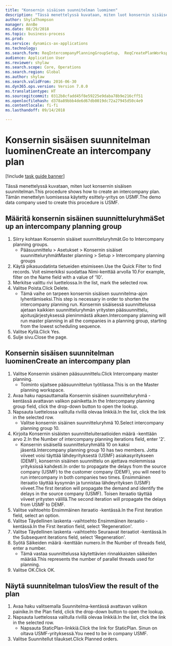 ```yaml
--- 
title: "Konsernin sisäisen suunnitelman luominen"
description: "Tässä menettelyssä kuvataan, miten luot konsernin sisäisen suunnitelman."
author: ShylaThompson
manager: AnnBe
ms.date: 08/29/2018
ms.topic: business-process
ms.prod: 
ms.service: dynamics-ax-applications
ms.technology: 
ms.search.form: ReqIntercompanyPlanningGroupSetup,  ReqCreatePlanWorkspace
audience: Application User
ms.reviewer: shylaw
ms.search.scope: Core, Operations
ms.search.region: Global
ms.author: shylaw
ms.search.validFrom: 2016-06-30
ms.dyn365.ops.version: Version 7.0.0
ms.translationtype: HT
ms.sourcegitcommit: 0312b8cfadd45f8e59225e9daba78b9e216cff51
ms.openlocfilehash: d378a89bbb4de6d67db0019dc72a27945d50c4e9
ms.contentlocale: fi-fi
ms.lasthandoff: 09/14/2018

---
```

# <a name="create-an-intercompany-plan"></a><span data-ttu-id="47bad-103">Konsernin sisäisen suunnitelman luominen</span><span class="sxs-lookup"><span data-stu-id="47bad-103">Create an intercompany plan</span></span>

[!include [task guide banner](../../includes/task-guide-banner.md)]

<span data-ttu-id="47bad-104">Tässä menettelyssä kuvataan, miten luot konsernin sisäisen suunnitelman.</span><span class="sxs-lookup"><span data-stu-id="47bad-104">This procedure shows how to create an intercompany plan.</span></span> <span data-ttu-id="47bad-105">Tämän menettelyn luomisessa käytetty esittely-yritys on USMF.</span><span class="sxs-lookup"><span data-stu-id="47bad-105">The demo data company used to create this procedure is USMF.</span></span>


## <a name="set-up-an-intercompany-planning-group"></a><span data-ttu-id="47bad-106">Määritä konsernin sisäinen suunnitteluryhmä</span><span class="sxs-lookup"><span data-stu-id="47bad-106">Set up an intercompany planning group</span></span> 
1. <span data-ttu-id="47bad-107">Siirry kohtaan Konsernin sisäiset suunnitteluryhmät.</span><span class="sxs-lookup"><span data-stu-id="47bad-107">Go to Intercompany planning groups.</span></span>
    * <span data-ttu-id="47bad-108">Pääsuunnittelu > Asetukset > Konsernin sisäiset suunnitteluryhmät</span><span class="sxs-lookup"><span data-stu-id="47bad-108">Master planning > Setup > Intercompany planning groups</span></span>  
2. <span data-ttu-id="47bad-109">Käytä pikasuodatinta tietueiden etsimiseen.</span><span class="sxs-lookup"><span data-stu-id="47bad-109">Use the Quick Filter to find records.</span></span> <span data-ttu-id="47bad-110">Voit esimerkiksi suodattaa Nimi-kenttää arvolla 10.</span><span class="sxs-lookup"><span data-stu-id="47bad-110">For example, filter on the Name field with a value of '10'.</span></span>
3. <span data-ttu-id="47bad-111">Merkitse valittu rivi luettelossa.</span><span class="sxs-lookup"><span data-stu-id="47bad-111">In the list, mark the selected row.</span></span>
4. <span data-ttu-id="47bad-112">Valitse Poista.</span><span class="sxs-lookup"><span data-stu-id="47bad-112">Click Delete.</span></span>
    * <span data-ttu-id="47bad-113">Tämä vaihe on tarpeen konsernin sisäisen suunnitelma-ajon lyhentämiseksi.</span><span class="sxs-lookup"><span data-stu-id="47bad-113">This step is necessary in order to shorten the intercompany planning run.</span></span>   <span data-ttu-id="47bad-114">Konsernin sisäisessä suunnittelussa ajetaan kaikkien suunnitteluryhmän yritysten pääsuunnittelu, ajoitusjärjestyksessä pienimmästä alkaen.</span><span class="sxs-lookup"><span data-stu-id="47bad-114">Intercompany planning will run master planning in all the companies in a planning group, starting from the lowest scheduling sequence.</span></span>  
5. <span data-ttu-id="47bad-115">Valitse Kyllä.</span><span class="sxs-lookup"><span data-stu-id="47bad-115">Click Yes.</span></span>
6. <span data-ttu-id="47bad-116">Sulje sivu.</span><span class="sxs-lookup"><span data-stu-id="47bad-116">Close the page.</span></span>

## <a name="create-an-intercompany-plan"></a><span data-ttu-id="47bad-117">Konsernin sisäisen suunnitelman luominen</span><span class="sxs-lookup"><span data-stu-id="47bad-117">Create an intercompany plan</span></span>
1. <span data-ttu-id="47bad-118">Valitse Konsernin sisäinen pääsuunnittelu.</span><span class="sxs-lookup"><span data-stu-id="47bad-118">Click Intercompany master planning.</span></span>
    * <span data-ttu-id="47bad-119">Toiminto sijaitsee pääsuunnittelun työtilassa.</span><span class="sxs-lookup"><span data-stu-id="47bad-119">This is on the Master planning workspace.</span></span>  
2. <span data-ttu-id="47bad-120">Avaa haku napsauttamalla Konsernin sisäinen suunnitteluryhmä -kentässä avattavan valikon painiketta.</span><span class="sxs-lookup"><span data-stu-id="47bad-120">In the Intercompany planning group field, click the drop-down button to open the lookup.</span></span>
3. <span data-ttu-id="47bad-121">Napsauta luettelossa valitulla rivillä olevaa linkkiä.</span><span class="sxs-lookup"><span data-stu-id="47bad-121">In the list, click the link in the selected row.</span></span>
    * <span data-ttu-id="47bad-122">Valitse konsernin sisäinen suunnitteluryhmä 10.</span><span class="sxs-lookup"><span data-stu-id="47bad-122">Select intercompany planning group 10.</span></span>  
4. <span data-ttu-id="47bad-123">Kirjoita Konsernin sisäisten suunnitteluiteraatioiden määrä -kenttään arvo 2.</span><span class="sxs-lookup"><span data-stu-id="47bad-123">In the Number of intercompany planning iterations field, enter '2'.</span></span>
    * <span data-ttu-id="47bad-124">Konsernin sisäisellä suunnitteluryhmällä 10 on kaksi jäsentä.</span><span class="sxs-lookup"><span data-stu-id="47bad-124">Intercompany planning group 10 has two members.</span></span> <span data-ttu-id="47bad-125">Jotta viiveet voisi täyttää lähdeyrityksestä (USMF) asiakasyritykseen (DEMF), konsernin sisäinen suunnittelu on ajettava molemmissa yrityksissä kahdesti.</span><span class="sxs-lookup"><span data-stu-id="47bad-125">In order to propagate the delays from the source company (USMF) to the customer company (DEMF), you will need to run intercompany in both companies two times.</span></span> <span data-ttu-id="47bad-126">Ensimmäinen iteraatio täyttää kysynnän ja tunnistaa lähdeyrityksen (USMF) viiveet.</span><span class="sxs-lookup"><span data-stu-id="47bad-126">The first iteration will propagate the demand and identify the delays in the source company (USMF).</span></span> <span data-ttu-id="47bad-127">Toisen iteraatio täyttää viiveet yritysten välillä.</span><span class="sxs-lookup"><span data-stu-id="47bad-127">The second iteration will propagate the delays from USMF to DEMF.</span></span>  
5. <span data-ttu-id="47bad-128">Valitse vaihtoehto Ensimmäinen iteraatio -kentässä.</span><span class="sxs-lookup"><span data-stu-id="47bad-128">In the First iteration field, select an option.</span></span>
6. <span data-ttu-id="47bad-129">Valitse Täydellinen laskenta -vaihtoehto Ensimmäinen iteraatio -kentässä.</span><span class="sxs-lookup"><span data-stu-id="47bad-129">In the First iteration field, select 'Regeneration'.</span></span>
7. <span data-ttu-id="47bad-130">Valitse Täydellinen laskenta -vaihtoehto Seuraavat iteraatiot -kentässä.</span><span class="sxs-lookup"><span data-stu-id="47bad-130">In the Subsequent iterations field, select 'Regeneration'.</span></span>
8. <span data-ttu-id="47bad-131">Syötä Säikeiden määrä -kenttään numero.</span><span class="sxs-lookup"><span data-stu-id="47bad-131">In the Number of threads field, enter a number.</span></span>
    * <span data-ttu-id="47bad-132">Tämä vastaa suunnittelussa käytettävien rinnakkaisten säikeiden määrää.</span><span class="sxs-lookup"><span data-stu-id="47bad-132">This represents the number of parallel threads used for planning.</span></span>  
9. <span data-ttu-id="47bad-133">Valitse OK.</span><span class="sxs-lookup"><span data-stu-id="47bad-133">Click OK.</span></span>

## <a name="view-the-result-of-the-plan"></a><span data-ttu-id="47bad-134">Näytä suunnitelman tulos</span><span class="sxs-lookup"><span data-stu-id="47bad-134">View the result of the plan</span></span>
1. <span data-ttu-id="47bad-135">Avaa haku valitsemalla Suunnitelma-kentässä avattavan valikon painike.</span><span class="sxs-lookup"><span data-stu-id="47bad-135">In the Plan field, click the drop-down button to open the lookup.</span></span>
2. <span data-ttu-id="47bad-136">Napsauta luettelossa valitulla rivillä olevaa linkkiä.</span><span class="sxs-lookup"><span data-stu-id="47bad-136">In the list, click the link in the selected row.</span></span>
    * <span data-ttu-id="47bad-137">Napsauta StaticPlan-linkkiä.</span><span class="sxs-lookup"><span data-stu-id="47bad-137">Click the link for StaticPlan.</span></span> <span data-ttu-id="47bad-138">Sinun on oltava USMF-yrityksessä.</span><span class="sxs-lookup"><span data-stu-id="47bad-138">You need to be in company USMF.</span></span>  
3. <span data-ttu-id="47bad-139">Valitse Suunnitellut tilaukset.</span><span class="sxs-lookup"><span data-stu-id="47bad-139">Click Planned orders.</span></span>


